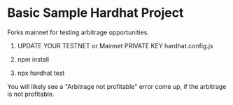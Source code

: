 # Basic Sample Hardhat Project

Forks mainnet for testing arbitrage opportunities.

1. UPDATE YOUR TESTNET or Mainnet PRIVATE KEY
   hardhat.config.js

2. npm install

3. npx hardhat test

You will likely see a "Arbitrage not profitable" error come up, if the arbitrage is not profitable.
